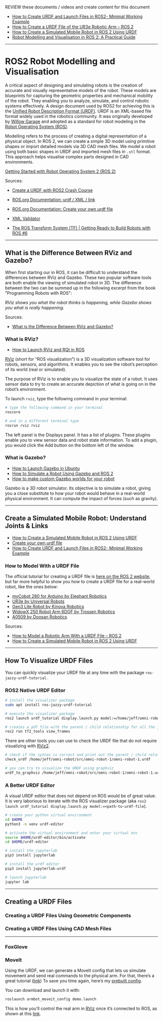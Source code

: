 <!-- markdownlint-disable MD022 MD032 -->



REVIEW these documents / videos and create content for this document
* [How to Create URDF and Launch Files in ROS2- Minimal Working Example](https://www.youtube.com/watch?v=jDsb8xEdbKM)
* [How to Create a URDF File of the UR3e Robotic Arm – ROS 2](https://automaticaddison.com/how-to-create-a-urdf-file-of-the-ur3e-robotic-arm-ros-2/)
* [How to Create a Simulated Mobile Robot in ROS 2 Using URDF](https://automaticaddison.com/how-to-create-a-simulated-mobile-robot-in-ros-2-using-urdf/)
* [Robot Modelling and Visualisation in ROS 2: A Practical Guide](https://medium.com/@thebinayak/robot-modelling-and-visualisation-in-ros-2-a-practical-guide-fa666160011d)







----

# ROS2 Robot Modelling and Visualisation
A critical aspect of designing and simulating robots is the creation of
accurate and visually representative models of the robot.
These models are blueprints for capturing the geometric properties and mechanical mobility of the robot.
They enabling you to analyze, simulate, and control robotic systems effectively.
A design document used by ROS2 for achieving this is the [Unified Robot Description Format (URDF)][01].
URDF is an XML-based file format widely used in the robotics community.
It was originally developed by [Willow Garage][02] and adopted as a standard for
robot modeling in the [Robot Operating System (ROS)][03].

Modelling refers to the process of creating a digital representation of a physical object.
In ROS 2, we can create a simple 3D model using primitive shapes or import detailed models via 3D CAD mesh files.
We model a robot using both basic shapes in URDF and imported mesh files in `.stl` format.
This approach helps visualise complex parts designed in CAD environments.

[Getting Started with Robot Operating System 2 (ROS 2)](https://medium.com/@thebinayak/getting-started-with-robot-operating-system-2-ros-2-ef56d2ac29f0)

Sources:
* [Create a URDF with ROS2 Crash Course](https://www.youtube.com/watch?v=dZ_CyyEvBE0)
* [ROS.org Documentation: urdf / XML / link](http://wiki.ros.org/urdf/XML/link)
* [ROS.org Documentation: Create your own urdf file](http://wiki.ros.org/urdf/Tutorials/Create%20your%20own%20urdf%20file)
* [XML Validator](https://jsonformatter.org/xml-validator)

* [The ROS Transform System (TF) | Getting Ready to Build Robots with ROS #6](https://www.youtube.com/watch?v=QyvHhY4Y_Y8)

----

## What is the Difference Between RViz and Gazebo?
When first starting our in ROS, it can be difficult to understand the differences between RViz and Gazebo.
These two popular software tools are both enable the viewing of simulated robot in 3D.
The difference between the two can be summed up in the following excerpt from the book "Programming Robots with ROS":

  _RViz shows you what the robot thinks is happening, while Gazebo shows you what is really happening._

Sources:
* [What is the Difference Between RViz and Gazebo?](https://automaticaddison.com/what-is-the-difference-between-rviz-and-gazebo/)

### What is RViz?
* [How to Launch RViz and RQt in ROS](https://automaticaddison.com/how-to-launch-rviz-and-rqt-in-ros/)

[RViz](http://wiki.ros.org/rviz) (short for “ROS visualization”) is a 3D visualization software tool for robots, sensors, and algorithms.
It enables you to see the robot’s perception of its world (real or simulated).

The purpose of RViz is to enable you to visualize the state of a robot.
It uses sensor data to try to create an accurate depiction of what is going on in the robot’s environment.

To launch `rviz`, type the following command in your terminal:

```bash
# type the following command in your terminal
roscore

# and in a different terminal type
rosrun rviz rviz
```

The left panel is the Displays panel. It has a list of plugins.
These plugins enable you to view sensor data and robot state information.
To add a plugin, you would click the Add button on the bottom left of the window.

### What is Gazebo?
* [How to Launch Gazebo in Ubuntu](https://automaticaddison.com/how-to-launch-gazebo-in-ubuntu/)
* [How to Simulate a Robot Using Gazebo and ROS 2](https://automaticaddison.com/how-to-simulate-a-robot-using-gazebo-and-ros-2/)
* [How to make custom Gazebo worlds for your robot](https://www.youtube.com/watch?v=K4rHglJW7Hg)

Gazebo is a 3D robot simulator.
Its objective is to simulate a robot, giving you a close substitute to how your robot would behave in a real-world physical environment.
It can compute the impact of forces (such as gravity).

----

## Create a Simulated Mobile Robot: Understand Joints & Links
* [How to Create a Simulated Mobile Robot in ROS 2 Using URDF](https://automaticaddison.com/how-to-create-a-simulated-mobile-robot-in-ros-2-using-urdf/)
* [Create your own urdf file](http://wiki.ros.org/urdf/Tutorials/Create%20your%20own%20urdf%20file)
* [How to Create URDF and Launch Files in ROS2- Minimal Working Example](https://www.youtube.com/watch?v=jDsb8xEdbKM&list=LL&index=2&t=563s)

### How to Model With a URDF File
The official tutorial for creating a URDF file is [here on the ROS 2 website][05],
but far more helpful to show you how to create a URDF file for a real-world robot,
like the ones below:

* [myCobot 280 for Arduino by Elephant Robotics][06]
* [UR3e by Universal Robots][07]
* [Gen3 Lite Robot by Kinova Robotics][08]
* [WidowX 250 Robot Arm 6DOF by Trossen Robotics][09]
* [A0509 by Doosan Robotics][10]

Sources:
* [How to Model a Robotic Arm With a URDF File – ROS 2](https://automaticaddison.com/how-to-model-a-robotic-arm-with-a-urdf-file-ros-2/)
* [How to Create a Simulated Mobile Robot in ROS 2 Using URDF](https://automaticaddison.com/how-to-create-a-simulated-mobile-robot-in-ros-2-using-urdf/)

----

## How To Visualize URDF Files
You can quickly visualize your URDF file at any time with the package `ros-jazzy-urdf-tutorial`.

### ROS2 Native URDF Editor

```bash
# install the visualizer package
sudo apt install ros-jazzy-urdf-tutorial

# execute the visualizer package
ros2 launch urdf_tutorial display.launch.py model:=/home/jeff/omni-robot/src/omni-robot-1/omni-robot-1.urdf

# creates a pdf file with the parent / child relationship for all the joints
ros2 run tf2_tools view_frames
```

There are other tools you can use to check the URDF file that do not require visualizing with [RViz2][04].

```bash
# check if the syntax is correct and print out the parent / child relationship
check_urdf /home/jeff/omni-robot/src/omni-robot-1/omni-robot-1.urdf

# you can try to visualize the URDF using graphviz
urdf_to_graphviz /home/jeff/omni-robot/src/omni-robot-1/omni-robot-1.urdf
```

### A Better URDF Editor
A visual URDF editor that does not depend on ROS would be of great value.
It is very laborious to iterate with the ROS visualizer package
(aka `ros2 launch urdf_tutorial display.launch.py model:=<path-to-urdf-file`).

```bash
# create your python virtual environment
cd $HOME
python3 -m venv urdf-editor

# activate the virtual environment and enter your virtual env
source $HOME/urdf-editor/bin/activate
cd $HOME/urdf-editor

# install the jupyterlab
pip3 install jupyterlab

# install the urdf editor
pip3 install jupyterlab-urdf

# launch jupyterlab
jupyter lab
```

----

## Creating a URDF Files

### Creating a URDF Files Using Geometric Components

### Creating a URDF Files Using CAD Mesh Files

----

### FoxGlove

### MoveIt
Using the URDF, we can generate a MoveIt config that lets us simulate movement and send real commands to the physical arm.
For that, there’s a great tutorial ([link](https://moveit.picknik.ai/main/doc/tutorials/getting_started/getting_started.html))
To save you time again, here’s my [prebuilt config](https://github.com/vladmiron85/armbot/tree/master/catkin_ws/src/armbot_moveit_config).

You can download and launch it with:

```bash
roslaunch armbot_moveit_config demo.launch
```

This is how you’ll control the real arm in [RViz](http://wiki.ros.org/rviz) once it’s connected to ROS,
as shown at this [link](https://www.youtube.com/watch?v=obNVXw3-NG4&t=10s).



[01]:https://www.linkedin.com/pulse/introduction-understanding-visual-robot-models-urdf-kangal/
[02]:https://en.wikipedia.org/wiki/Willow_Garage
[03]:https://en.wikipedia.org/wiki/Robot_Operating_System
[04]:https://turtlebot.github.io/turtlebot4-user-manual/software/rviz.html
[05]:https://automaticaddison.com/how-to-model-a-robotic-arm-with-a-urdf-file-ros-2/
[06]:https://automaticaddison.com/how-to-model-a-robotic-arm-with-a-urdf-file-ros-2/
[07]:https://automaticaddison.com/how-to-create-a-urdf-file-of-the-ur3e-robotic-arm-ros-2/
[08]:https://automaticaddison.com/how-to-create-a-urdf-file-of-the-gen3-lite-by-kinova-ros-2/
[09]:https://automaticaddison.com/how-to-create-a-urdf-file-of-the-widowx-250-by-interbotix-ros-2/
[10]:https://automaticaddison.com/how-to-create-a-urdf-file-of-the-a0509-by-doosan-robotics-ros-2/

